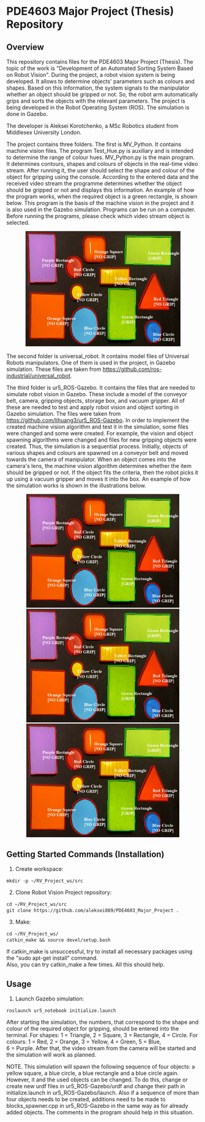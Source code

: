 # PDE4603 Major Project (Thesis) Repository
## Overview
This repository contains files for the PDE4603 Major Project (Thesis). The topic of the work is "Development of an Automated Sorting System Based on Robot Vision". During the project, a robot vision system is being developed. It allows to determine objects' parameters such as colours and shapes. Based on this information, the system signals to the manipulator whether an object should be gripped or not. So, the robot arm automatically grips and sorts the objects with the relevant parameters. The project is being developed in the Robot Operating System (ROS). The simulation is done in Gazebo.  

The developer is Aleksei Korotchenko, a MSc Robotics student from Middlesex University London.

The project contains three folders. The first is MV_Python. It contains machine vision files. The program Test_Hue.py is auxiliary and is intended to determine the range of colour hues. MV_Python.py is the main program. It determines contours, shapes and colours of objects in the real-time video stream. After running it, the user should select the shape and colour of the object for gripping using the console. According to the entered data and the received video stream the programme determines whether the object should be gripped or not and displays this information. An example of how the program works, when the required object is a green rectangle, is shown below. This program is the basis of the machine vision in the project and it is also used in the Gazebo simulation. Programs can be run on a computer. Before running the programs, please check which video stream object is selected.  

<p align="center">
<img src="https://github.com/aleksei089/PDE4603_Major_Project/blob/main/ur5_ROS-Gazebo/media/Retesting%20with%20Real%20Objects%20Green%20Rectangle.jpg" width="405">
  
The second folder is universal_robot. It contains model files of Universal Robots manipulators. One of them is used in the project, in Gazebo simulation. These files are taken from https://github.com/ros-industrial/universal_robot.  
  
The third folder is ur5_ROS-Gazebo. It contains the files that are needed to simulate robot vision in Gazebo. These include a model of the conveyor belt, camera, gripping objects, storage box, and vacuum gripper. All of these are needed to test and apply robot vision and object sorting in Gazebo simulation. The files were taken from https://github.com/lihuang3/ur5_ROS-Gazebo. In order to implement the created machine vision algorithm and test it in the simulation, some files were changed and some were created. For example, the vision and object spawning algorithms were changed and files for new gripping objects were created. Thus, the simulation is a sequential process. Initially, objects of various shapes and colours are spawned on a conveyor belt and moved towards the camera of manipulator. When an object comes into the camera's lens, the machine vision algorithm determines whether the item should be gripped or not. If the object fits the criteria, then the robot picks it up using a vacuum gripper and moves it into the box. An example of how the simulation works is shown in the illustrations below.  
  
<p align="center">
<img src="https://github.com/aleksei089/PDE4603_Major_Project/blob/main/ur5_ROS-Gazebo/media/Retesting%20with%20Real%20Objects%20Green%20Rectangle.jpg" width="400">  
<img src="https://github.com/aleksei089/PDE4603_Major_Project/blob/main/ur5_ROS-Gazebo/media/Retesting%20with%20Real%20Objects%20Green%20Rectangle.jpg" width="400">  
<img src="https://github.com/aleksei089/PDE4603_Major_Project/blob/main/ur5_ROS-Gazebo/media/Retesting%20with%20Real%20Objects%20Green%20Rectangle.jpg" width="400">  
  
## Getting Started Commands (Installation)
1. Create workspace:
```
mkdir -p ~/RV_Project_ws/src
```
2. Clone Robot Vision Project repository:
```
cd ~/RV_Project_ws/src
git clone https://github.com/aleksei089/PDE4603_Major_Project .
```
3. Make:
```
cd ~/RV_Project_ws/
catkin_make && source devel/setup.bash
```
If catkin_make is unsuccessful, try to install all necessary packages using the "sudo apt-get install" command.  
Also, you can try catkin_make a few times. All this should help.
## Usage
1. Launch Gazebo simulation:
```
roslaunch ur5_notebook initialize.launch
```
After starting the simulation, the numbers, that correspond to the shape and colour of the required object for gripping, should be entered into the terminal. For shapes: 1 = Triangle, 2 = Square, 3 = Rectangle, 4 = Circle. For colours: 1 = Red, 2 = Orange, 3 = Yellow, 4 = Green, 5 = Blue,  
6 = Purple. After that, the video stream from the camera will be started and the simulation will work as planned.  
  
NOTE. This simulation will spawn the following sequence of four objects: a yellow square, a blue circle, a blue rectangle and a blue circle again.  However, it and the used objects can be changed. To do this, change or create new urdf files in ur5_ROS-Gazebo/urdf and change their path in initialize.launch in ur5_ROS-Gazebo/launch. Also if a sequence of more than four objects needs to be created, additions need to be made to blocks_spawner.cpp in ur5_ROS-Gazebo in the same way as for already added objects. The comments in the program should help in this situation.
